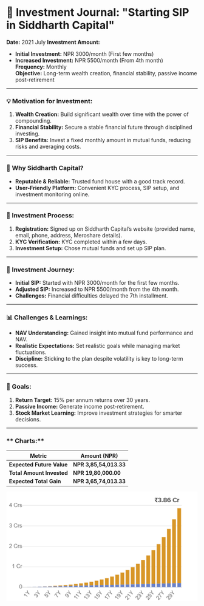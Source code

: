 # 📅 Investment Journal: "Starting SIP in Siddharth Capital"

**Date:** 2021 July
**Investment Amount:**  
- **Initial Investment:** NPR 3000/month (First few months)  
- **Increased Investment:** NPR 5500/month (From 4th month)  
**Frequency:** Monthly  
**Objective:** Long-term wealth creation, financial stability, passive income post-retirement  

---

### **💡 Motivation for Investment:**
1. **Wealth Creation:** Build significant wealth over time with the power of compounding.  
2. **Financial Stability:** Secure a stable financial future through disciplined investing.  
3. **SIP Benefits:** Invest a fixed monthly amount in mutual funds, reducing risks and averaging costs.

---

### **🏦 Why Siddharth Capital?**
- **Reputable & Reliable:** Trusted fund house with a good track record.  
- **User-Friendly Platform:** Convenient KYC process, SIP setup, and investment monitoring online.

---

### **📝 Investment Process:**
1. **Registration:** Signed up on Siddharth Capital’s website (provided name, email, phone, address, Meroshare details).  
2. **KYC Verification:** KYC completed within a few days.  
3. **Investment Setup:** Chose mutual funds and set up SIP plan.

---

### **💸 Investment Journey:**
- **Initial SIP:** Started with NPR 3000/month for the first few months.  
- **Adjusted SIP:** Increased to NPR 5500/month from the 4th month.  
- **Challenges:** Financial difficulties delayed the 7th installment.

---

### **📊 Challenges & Learnings:**
- **NAV Understanding:** Gained insight into mutual fund performance and NAV.  
- **Realistic Expectations:** Set realistic goals while managing market fluctuations.  
- **Discipline:** Sticking to the plan despite volatility is key to long-term success.

---

### **🎯 Goals:**
1. **Return Target:** 15% per annum returns over 30 years.  
2. **Passive Income:** Generate income post-retirement.  
3. **Stock Market Learning:** Improve investment strategies for smarter decisions.

---

### ** Charts:**
| **Metric**                   | **Amount (NPR)**           |
|------------------------------|----------------------------|
| **Expected Future Value**     | **NPR 3,85,54,013.33**     |
| **Total Amount Invested**     | **NPR 19,80,000.00**       |
| **Expected Total Gain**       | **NPR 3,65,74,013.33**     |
![alt text](images/image.png)
